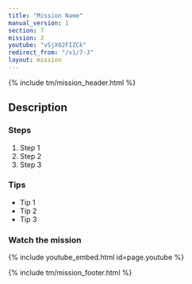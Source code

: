 ```yaml
---
title: "Mission Name"
manual_version: 1
section: 7
mission: J
youtube: "vSjX02FIZCk"
redirect_from: "/v1/7-J"
layout: mission
---
```


{% include tm/mission_header.html %}

## Description

### Steps

1. Step 1
2. Step 2
3. Step 3

### Tips

* Tip 1
* Tip 2
* Tip 3

### Watch the mission

{% include youtube_embed.html id=page.youtube %}

{% include tm/mission_footer.html %}